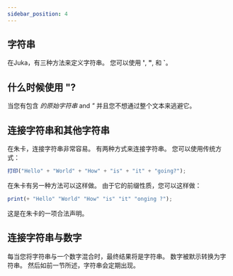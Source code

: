 ```yaml
---
sidebar_position: 4
---
```


## 字符串
在Juka，有三种方法来定义字符串。 您可以使用 **'**, **"**, 和 **`**。

## 什么时候使用 **"**?
当您有包含 *的原始字符串* and *"* 并且您不想通过整个文本来逃避它。

## 连接字符串和其他字符串
在朱卡，连接字符串非常容易。 有两种方式来连接字符串。 您可以使用传统方式：


```jsx
打印("Hello" + "World" + "How" + "is" + "it" + "going?");
```

在朱卡有另一种方法可以这样做。 由于它的前缀性质，您可以这样做：
```jsx
print(+ "Hello" "World" "How" "is" "it" "onging ?");
```

这是在朱卡的一项合法声明。

## 连接字符串与数字

每当您将字符串与一个数字混合时，最终结果将是字符串。 数字被默示转换为字符串。 然后如前一节所述，字符串会定期出现。
